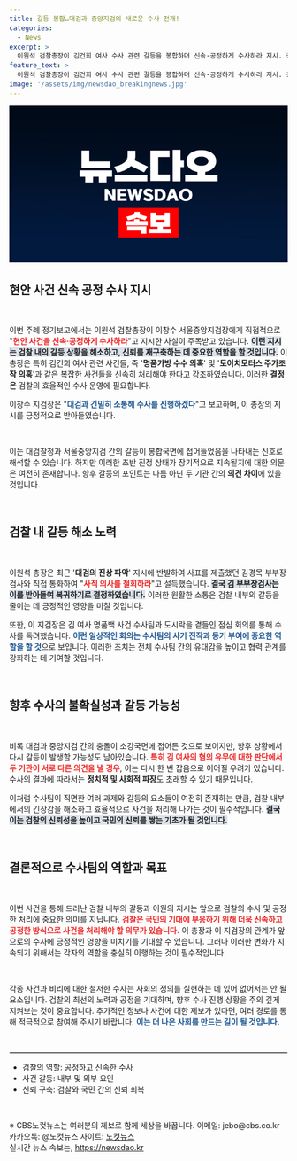 ```yaml
---
title: 갈등 봉합…대검과 중앙지검의 새로운 수사 전개!
categories:
  - News
excerpt: >
  이원석 검찰총장이 김건희 여사 수사 관련 갈등을 봉합하며 신속·공정하게 수사하라 지시. 중앙지검장 이창수는 대검과의 긴밀한 소통을 약속, 향후 추가 갈등 가능성도 불씨로 남아있다.
feature_text: >
  이원석 검찰총장이 김건희 여사 수사 관련 갈등을 봉합하며 신속·공정하게 수사하라 지시. 중앙지검장 이창수는 대검과의 긴밀한 소통을 약속, 향후 추가 갈등 가능성도 불씨로 남아있다.
image: '/assets/img/newsdao_breakingnews.jpg'
---
```


<p><img src="/assets/img/newsdao_breakingnews.jpg" alt="flaretime 속보" /></p>

<h2 data-ke-size="size26">현안 사건 신속 공정 수사 지시</h2>

<p data-ke-size="size16">&nbsp;</p>

<p>이번 주례 정기보고에서는 이원석 검찰총장이 이창수 서울중앙지검장에게 직접적으로 "<b><span style="color: #ee2323;">현안 사건을 신속·공정하게 수사하라</span></b>"고 지시한 사실이 주목받고 있습니다. <b><span style="background-color: #21538527;">이런 지시는 검찰 내의 갈등 상황을 해소하고, 신뢰를 재구축하는 데 중요한 역할을 할 것입니다.</span></b> 이 총장은 특히 김건희 여사 관련 사건들, 즉 '<b>명품가방 수수 의혹</b>' 및 '<b>도이치모터스 주가조작 의혹</b>'과 같은 복잡한 사건들을 신속히 처리해야 한다고 강조하였습니다. 이러한 <strong>결정은</strong> 검찰의 효율적인 수사 운영에 필요합니다.</p>

<p>이창수 지검장은 "<b><span style="color: #1a5490;">대검과 긴밀히 소통해 수사를 진행하겠다</span></b>"고 보고하며, 이 총장의 지시를 긍정적으로 받아들였습니다. <p data-ke-size="size16">&nbsp;</p> 이는 대검찰청과 서울중앙지검 간의 갈등이 봉합국면에 접어들었음을 나타내는 신호로 해석할 수 있습니다. 하지만 이러한 초반 진정 상태가 장기적으로 지속될지에 대한 의문은 여전히 존재합니다. 향후 갈등의 포인트는 다름 아닌 두 기관 간의 <strong>의견 차이</strong>에 있을 것입니다.</p>

<p data-ke-size="size16">&nbsp;</p>

<h2 data-ke-size="size26">검찰 내 갈등 해소 노력</h2>

<p data-ke-size="size16">&nbsp;</p>

<p>이원석 총장은 최근 '<b>대검의 진상 파악</b>' 지시에 반발하여 사표를 제출했던 김경목 부부장검사와 직접 통화하여 "<b><span style="color: #ee2323;">사직 의사를 철회하라</span></b>"고 설득했습니다. <b><span style="background-color: #21538527;">결국 김 부부장검사는 이를 받아들여 복귀하기로 결정하였습니다.</span></b> 이러한 원활한 소통은 검찰 내부의 갈등을 줄이는 데 긍정적인 영향을 미칠 것입니다.</p>

<p>또한, 이 지검장은 김 여사 명품백 사건 수사팀과 도시락을 곁들인 점심 회의를 통해 수사를 독려했습니다. <b><span style="color: #1a5490;">이런 일상적인 회의는 수사팀의 사기 진작과 동기 부여에 중요한 역할을 할 것</span></b>으로 보입니다. 이러한 조치는 전체 수사팀 간의 유대감을 높이고 협력 관계를 강화하는 데 기여할 것입니다.</p>

<p data-ke-size="size16">&nbsp;</p>

<h2 data-ke-size="size26">향후 수사의 불확실성과 갈등 가능성</h2>

<p data-ke-size="size16">&nbsp;</p>

<p>비록 대검과 중앙지검 간의 충돌이 소강국면에 접어든 것으로 보이지만, 향후 상황에서 다시 갈등이 발생할 가능성도 남아있습니다. <b><span style="color: #ee2323;">특히 김 여사의 혐의 유무에 대한 판단에서 두 기관이 서로 다른 의견을 낼 경우</span></b>, 이는 다시 한 번 잡음으로 이어질 우려가 있습니다. 수사의 결과에 따라서는 <strong>정치적 및 사회적 파장</strong>도 초래할 수 있기 때문입니다.</p>

<p>이처럼 수사팀이 직면한 여러 과제와 갈등의 요소들이 여전히 존재하는 만큼, 검찰 내부에서의 긴장감을 해소하고 효율적으로 사건을 처리해 나가는 것이 필수적입니다. <b><span style="background-color: #21538527;">결국 이는 검찰의 신뢰성을 높이고 국민의 신뢰를 쌓는 기초가 될 것입니다.</span></b> </p>

<p data-ke-size="size16">&nbsp;</p>

<h2 data-ke-size="size26">결론적으로 수사팀의 역할과 목표</h2>

<p data-ke-size="size16">&nbsp;</p>

<p>이번 사건을 통해 드러난 검찰 내부의 갈등과 이원의 지시는 앞으로 검찰의 수사 및 공정한 처리에 중요한 의미를 지닙니다. <b><span style="color: #ee2323;">검찰은 국민의 기대에 부응하기 위해 더욱 신속하고 공정한 방식으로 사건을 처리해야 할 의무가 있습니다.</span></b> 이 총장과 이 지검장의 관계가 앞으로의 수사에 긍정적인 영향을 미치기를 기대할 수 있습니다. 그러나 이러한 변화가 지속되기 위해서는 각자의 역할을 충실히 이행하는 것이 필수적입니다.</p>

<p data-ke-size="size16">&nbsp;</p>

<p>각종 사건과 비리에 대한 철저한 수사는 사회의 정의를 실현하는 데 있어 없어서는 안 될 요소입니다. 검찰의 최선의 노력과 공정을 기대하며, 향후 수사 진행 상황을 주의 깊게 지켜보는 것이 중요합니다. 추가적인 정보나 사건에 대한 제보가 있다면, 여러 경로를 통해 적극적으로 참여해 주시기 바랍니다. <b><span style="color: #1a5490;">이는 더 나은 사회를 만드는 길이 될 것입니다.</span></b></p>

<p data-ke-size="size16">&nbsp;</p>

<hr style="border: 1px solid #ccc;">

<ul>
<li>검찰의 역할: 공정하고 신속한 수사</li>
<li>사건 갈등: 내부 및 외부 요인</li>
<li>신뢰 구축: 검찰와 국민 간의 신뢰 회복</li>
</ul>

<p data-ke-size="size16">&nbsp;</p>

<footer>
<span>※ CBS노컷뉴스는 여러분의 제보로 함께 세상을 바꿉니다.</span>
<span>이메일: jebo@cbs.co.kr</span>
<span>카카오톡: @노컷뉴스</span>
<span>사이트: <a href="https://url.kr/b71afn">노컷뉴스</a></span>
</footer>
실시간 뉴스 속보는, <a href="https://newsdao.kr" rel="dofollow">https://newsdao.kr</a>


